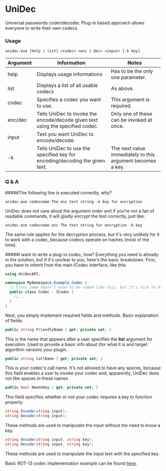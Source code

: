 # UniDec
Universal passwords coder/decoder. Plug-in based approach allows everyone to write their own codecs.

### Usage
```
unidec.exe [help | list] <codec> <enc | dec> <input> [-k key]
```

| Argument | Information | Notes |
| ---------| ------------|-------- |
|help| Displays usage informations | Has to be the only one parameter. |
|list| Displays a list of all usable codecs | As above. |
|codec| Specifies a codec you want to use. | This argument is required.|
|enc/dec| Tells UniDec to invoke the encode/decode given text using the specified codec. | Only one of these can be invoked at once.|
|input| Text you want UniDec to encode/decode. |
|-k| Tells UniDec to use the specified key for encoding/decoding the given text. | The next value immediately to this argument becomes a key. |


### Q & A
#####The following line is executed correctly, why?
```
unidec.exe codecname The enc test string -k key for encryption
```
UniDec does not care about the argument order and if you're not a fan of readable commands, it will gladly encrypt the text correctly, just like:
```
unidec.exe codecname enc The test string for encryption -k key 
```
The same rule applies for the decryption process, but it's very unlikely for it to work with a codec, because codecs operate on hashes (most of the time).

#####I want to write a plug-in codec, how?
Everything you need is already in the solution, but if it's unclear to you, here's the basic breakdown.
First, you have to inherit from the main ICodec interface, like this:
```C#
using UniDecAPI;

namespace MyNamespace.Example.Codec {
  // Class name doesn't have to be named like this, but it's nice to have a consistent code.
  public class Codec : ICodec {
    //...
  }
}
```

Next, you simply implement required fields and methods. Basic explanation of fields:

```C# 
public string FriendlyName { get; private set; }
```
This is the name that appears after a user specifies the **list** argument for execution. Used to provide a basic info about (for what it is and target algorithm version) your plugin.

```C#
public string CallName { get; private set; }
```
This is your codec's call name. It's not allowed to have any spaces, because this field enables a user to invoke your codec and, apparently, UniDec does not like spaces in these names.

```C#
public bool NeedsKey { get; private set; }
```
This field specifies whether or not your codec requires a key to function properly.

```C#
string Encode(string input);
string Decode(string input);
```
These methods are used to manipulate the input without the need to know a key.

```C#
string Encode(string input, string key);
string Decode(string input, string key);
```
These methods are used to manipulate the input text with the specified key.

Basic ROT-13 codec implementation example can be found [here](https://github.com/Ciastex/UniDec/blob/master/UniDec.Rot13.Codec/Codec.cs).
